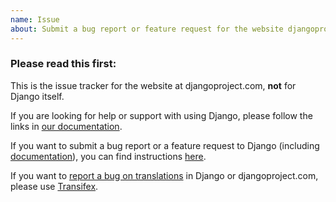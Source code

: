 ```yaml
---
name: Issue
about: Submit a bug report or feature request for the website djangoproject.com
---
```


### Please read this first:

This is the issue tracker for the website at djangoproject.com, **not** for Django itself.

If you are looking for help or support with using Django, please follow the links in [our documentation](https://docs.djangoproject.com/en/stable/faq/help/).

If you want to submit a bug report or a feature request to Django (including [documentation](https://docs.djangoproject.com)), you can find instructions [here](https://docs.djangoproject.com/en/stable/internals/contributing/bugs-and-features/).

If you want to [report a bug on translations](https://docs.djangoproject.com/en/stable/internals/contributing/localizing/#translations) in Django or djangoproject.com, please use [Transifex](https://www.transifex.com/django/django/dashboard/).
